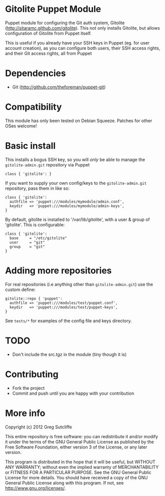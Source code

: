 # Gitolite Puppet Module

Puppet module for configuring the Git auth system, Gitolite (http://sitaramc.github.com/gitolite). This not only installs Gitolite, but allows configuration of Gitolite from Puppet itself.

This is useful if you already have your SSH keys in Puppet (eg. for user account creation), as you can configure both users, their SSH access rights, and their Git access rights, all from Puppet

# Dependencies

* Git (http://github.com/theforeman/puppet-git)

# Compatibility

This module has only been tested on Debian Squeeze. Patches for other OSes welcome!

# Basic install

This installs a bogus SSH key, so you will _only_ be able to manage the `gitolite-admin.git` repository via Puppet

    class { 'gitolite': }

If you want to supply your own config/keys to the `gitolite-admin.git` repository, pass them in like so:

    class { 'gitolite':
      authfile => 'puppet:///modules/mymodule/admin.conf',
      keydir   => 'puppet:///modules/mymodule/admin-keys',
    }

By default, gitolite is installed to '/var/lib/gitolite', with a user & group of 'gitolite'. This is configurable:

    class { 'gitolite':
      base     = "/etc/gitolite"
      user     = "git"
      group    = "git"
    }

# Adding more repositories

For real repositories (i.e anything other than `gitolite-admin.git`) use the custom define:

    gitolite::repo { 'puppet':
      authfile => 'puppet:///modules/test/puppet.conf',
      keydir   => 'puppet:///modules/test/puppet-keys',
    }

See `tests/*` for examples of the config file and keys directory.

# TODO

* Don't include the src.tgz in the module (tiny though it is)

# Contributing

* Fork the project
* Commit and push until you are happy with your contribution

# More info

Copyright (c) 2012 Greg Sutcliffe

This entire repository is free software: you can redistribute it and/or modify
it under the terms of the GNU General Public License as published by
the Free Software Foundation, either version 3 of the License, or
any later version.

This program is distributed in the hope that it will be useful,
but WITHOUT ANY WARRANTY; without even the implied warranty of
MERCHANTABILITY or FITNESS FOR A PARTICULAR PURPOSE.  See the
GNU General Public License for more details.
You should have received a copy of the GNU General Public License
along with this program.  If not, see <http://www.gnu.org/licenses/>.
